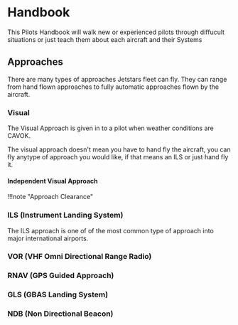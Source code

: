 # Handbook 

This Pilots Handbook will walk new or experienced pilots through diffucult situations or just teach them about each aircraft and their Systems

## Approaches

There are many types of approaches Jetstars fleet can fly. They can range from hand flown approaches to fully automatic approaches flown by the aircraft.

### Visual

The Visual Approach is given in to a pilot when weather conditions are CAVOK.

The visual approach doesn't mean you have to hand fly the aircraft, you can fly anytype of approach you would like, if that means an ILS or just hand fly it.

#### Independent Visual Approach

!!!note "Approach Clearance"
    
### ILS (Instrument Landing System)

The ILS approach is one of of the most common type of approach into major international airports.

### VOR (VHF Omni Directional Range Radio)

### RNAV (GPS Guided Approach)

### GLS (GBAS Landing System)

### NDB (Non Directional Beacon)

